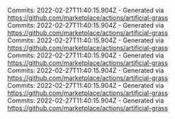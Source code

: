 Commits: 2022-02-27T11:40:15.904Z - Generated via https://github.com/marketplace/actions/artificial-grass
<br>
Commits: 2022-02-27T11:40:15.904Z - Generated via https://github.com/marketplace/actions/artificial-grass
<br>
Commits: 2022-02-27T11:40:15.904Z - Generated via https://github.com/marketplace/actions/artificial-grass
<br>
Commits: 2022-02-27T11:40:15.904Z - Generated via https://github.com/marketplace/actions/artificial-grass
<br>
Commits: 2022-02-27T11:40:15.904Z - Generated via https://github.com/marketplace/actions/artificial-grass
<br>
Commits: 2022-02-27T11:40:15.904Z - Generated via https://github.com/marketplace/actions/artificial-grass
<br>
Commits: 2022-02-27T11:40:15.904Z - Generated via https://github.com/marketplace/actions/artificial-grass
<br>
